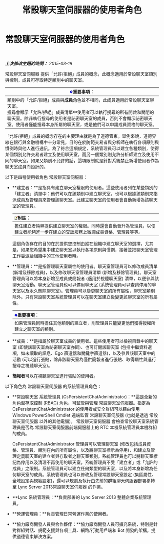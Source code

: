 ﻿---
title: 常設聊天室伺服器的使用者角色
TOCTitle: 常設聊天室伺服器的使用者角色
ms:assetid: 343a0563-9ca5-4ad0-b4f3-a72f1d7f1a81
ms:mtpsurl: https://technet.microsoft.com/zh-tw/library/JJ676774(v=OCS.15)
ms:contentKeyID: 49890016
ms.date: 08/10/2015
mtps_version: v=OCS.15
ms.translationtype: HT
---

# 常設聊天室伺服器的使用者角色

 

_**上次修改主題的時間：** 2015-03-19_

常設聊天室伺服器 提供「允許/拒絕」成員的概念，此概念適用於常設聊天室類別與控制，成員可存取特定類別中的聊天室。

<table>
<thead>
<tr class="header">
<th><img src="images/Gg412908.important(OCS.15).gif" title="important" alt="important" />重要事項：</th>
</tr>
</thead>
<tbody>
<tr class="odd">
<td>類別中的「允許/拒絕」成員與<strong>成員</strong>角色並不相同，此成員適用於常設聊天室聊天室。<br />
搜尋會顯示「允許/拒絕」成員清單中使用者可以執行搜尋的所有開啟和關閉的聊天室。除非執行搜尋的使用者是祕密聊天室的成員，否則不會顯示祕密聊天室。使用者僅能搜尋本身所屬的聊天室，或是他們可以申請成員資格的聊天室。</td>
</tr>
</tbody>
</table>


「允許/拒絕」成員的概念存在的主要理由就是為了道德管束。舉例來說，道德界線在銀行與金融機構中十分常見，目的在於防範交易者與分析師在執行各項原則與慣例時與他人進行通訊。為了符合這項規定，系統管理員可以建立各種類別，使得某個類別允許交易者建立及使用聊天室，而另一個類別則允許分析師建立及使用不同的聊天室。如果父類別不允許的話，這項限制就是針對系統禁止新增使用者作為聊天室成員而設計的。

以下是四種使用者角色 常設聊天室伺服器：

  - **建立者：**是指具有建立聊天室權限的使用者。這些使用者列在某些類別的「建立者」清單中：他們可以在該類別中建立聊天室，也可以根據該類別來指派成員及管理員來管理該聊天室。此建立聊天室的使用者會自動新增為該聊天室的管理員。
    
    <table>
    <thead>
    <tr class="header">
    <th><img src="images/Gg398811.note(OCS.15).gif" title="note" alt="note" />附註：</th>
    </tr>
    </thead>
    <tbody>
    <tr class="odd">
    <td>擔任建立者純粹提供建立聊天室的權限。同時還會自動晉升為管理員，以便建立者能夠進一步在建立的交談服務上微調成員資格、管理員等等。</td>
    </tr>
    </tbody>
    </table>
    
    這個角色存在的目的在於提供您控制由誰在組織中建立聊天室的選擇，尤其是，如果您希望集中建立聊天室以執行各項原則與慣例，接著並把聊天室管理工作委派給組織中的其他使用者時。

  - **管理員：**是指管理聊天室屬性的使用者。聊天室管理員可以修改成員清單 (新增及移除成員)，以及修改聊天室管理員清單 (新增及移除管理員)。聊天室管理員可以將本身新增至成員或簡報者 (適用於視聽聊天室) 清單，以便參與該聊天室活動。聊天室管理員也可以停用聊天室 (系統管理員可以查詢停用的聊天室以及永久刪除聊天室)。管理員可以變更聊天室的所有屬性，聊天室類別除外。只有常設聊天室系統管理員可以在聊天室建立後變更該聊天室的所有屬性。
    
    <table>
    <thead>
    <tr class="header">
    <th><img src="images/Gg412908.important(OCS.15).gif" title="important" alt="important" />重要事項：</th>
    </tr>
    </thead>
    <tbody>
    <tr class="odd">
    <td>如果管理員同時擔任其他類別的建立者，則管理員只能變更他們獲得授權所建立之聊天室的類別。</td>
    </tr>
    </tbody>
    </table>


  - **成員：**是指屬於聊天室成員的使用者。這些使用者可以檢視目錄中的聊天室 (即使該聊天室為祕密聊天室亦同)、也可訂閱該聊天室 (包括中繼資料選項，如未讀取的訊息、Ego 篩選器和關鍵字篩選器)，以及參與該聊天室中的活動 (可以進行張貼，除非該聊天室為僅供簡報者進行張貼、取得屬性與進行搜尋之視聽聊天室)。

  - **簡報者**可以在視聽聊天室進行張貼的使用者。

以下角色為 常設聊天室伺服器 的系統管理員角色：

  - **常設聊天室 系統管理員 (CsPersistentChatAdministrator)：**這是全新的角色型存取控制 (RBAC) 角色，可監管與管理 常設聊天室伺服器。指定為 CsPersistentChatAdministrator 的使用者或安全群組可以藉由使用 Windows PowerShell Cmdlet 遠端監管 常設聊天室伺服器 (也就是透過 常設聊天室伺服器 以外的其他電腦)。 常設聊天室伺服器 會檢查常設聊天室系統管理員是否為 常設聊天室伺服器前端伺服器上的 RTC 本機系統管理員本機群組的成員。
    
    CsPersistentChatAdministrator 管理員可以管理聊天室 (修改包括成員資格、管理員、類別在內的所有屬性，以及將聊天室標示為停用)，和建立及管理定義聊天室的建立者與存取者之聊天室類別。系統管理員也可以將聊天室標記為停用以及清理不再使用的聊天室。系統管理員不受「建立者」或「允許的成員」之限制。系統管理員可以建立任何類型的聊天室，以及將本身新增為任何聊天室的成員。系統管理員也可以修改及管理常設聊天室設定 (集區屬性、全域設定與規範設定)，還可以規劃及執行由先前的群組聊天伺服器部署移轉至 Lync Server 2013常設聊天室伺服器 的作業。

  - **Lync 系統管理員：**負責部署的 Lync Server 2013 整體企業系統管理員。

  - **營運管理員：**負責管理日常營運作業的使用者。

  - **協力廠商開發人員與合作夥伴：**協力廠商開發人員可擴充系統，特別是針對群組對話、規範支援與各項工具、網路/行動用戶端和 Bot 開發的架構，提供道德管束解決方案。

